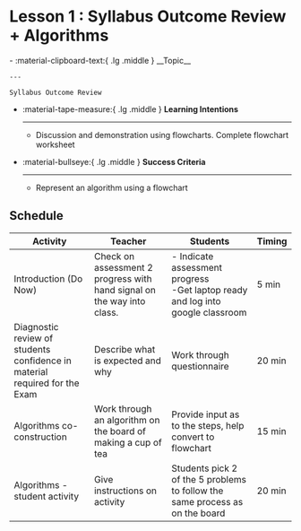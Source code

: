 # Lesson 1 : Syllabus Outcome Review + Algorithms
<div class="grid cards" markdown>
-   :material-clipboard-text:{ .lg .middle } __Topic__

    ---

    Syllabus Outcome Review 

-   :material-tape-measure:{ .lg .middle } __Learning Intentions__

    ---

    - Discussion and demonstration using flowcharts. Complete flowchart worksheet

-   :material-bullseye:{ .lg .middle } __Success Criteria__

    ---

    - Represent an algorithm using a flowchart

</div>

## Schedule 
| Activity                           | Teacher                                      | Students                                                                      | Timing |
| -----------------------------------|----------------------------------------------|------------------------------------------------------------------------------ | ------ |
| Introduction (Do Now)              | Check on assessment 2 progress with hand signal on the way into class. |  - Indicate assessment progress<br>-Get laptop ready and log into google classroom                                                   | 5 min  |
| Diagnostic review of students confidence in material required for the Exam | Describe what is expected and why | Work through questionnaire                       | 20 min |
| Algorithms co-construction         | Work through an algorithm on the board of making a cup of tea  | Provide input as to the steps, help convert to flowchart    | 15 min |
| Algorithms - student activity      | Give instructions on activity | Students pick 2 of the 5 problems to follow the same process as on the board                 | 20 min | 
